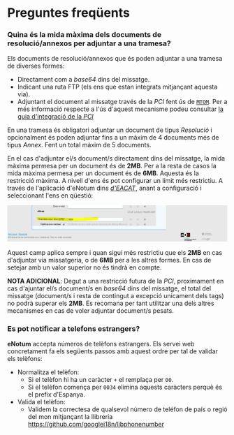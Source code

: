 <h1> Preguntes freqüents </h1>

<h3> Quina és la mida màxima dels documents de resolució/annexos per adjuntar a una tramesa?</h3>

Els documents de resolució/annexos que és poden adjuntar a una tramesa de diverses formes:

* Directament com a _base64_ dins del missatge.
* Indicant una ruta FTP (els ens que estan integrats mitjançant aquesta via).
* Adjuntant el document al missatge través de la _PCI_ fent ús de [`MTOM`](https://en.wikipedia.org/wiki/Message_Transmission_Optimization_Mechanism). Per a més informació respecte a l'ús d'aquest mecanisme podeu consultar [la guia d'integració de la _PCI_](https://www.aoc.cat/knowledge-base/plataforma-de-col-laboracio-administrativa-2/)

En una tramesa és obligatori adjuntar un document de tipus _Resolució_ i opcionalment és poden adjuntar fins a un màxim de 4 documents més de tipus _Annex_. Fent un total màxim de 5 documents.

En el cas d'adjuntar el/s document/s directament dins del missatge, la mida màxima permesa per un document és de **2MB**.
Per a la resta de casos la mida màxima permesa per un document és de **6MB**.
Aquesta és la restricció màxima. A nivell d'ens és pot configurar un límit més restrictiu.
A través de l'aplicació d'eNotum dins [_d'EACAT_](https://www.eacat.cat), anant a configuració i seleccionant l'ens en qüestió:

![grandariaMaximaEnsPortletEACAT](imgs/grandariaMaximaEnsPortletEACAT.png)

Aquest camp aplica sempre i quan sigui més restrictiu que els **2MB** en cas d'adjuntar via missatgeria, o de **6MB** per a les altres formes. En cas de setejar amb un valor superior no és tindrà en compte.

**NOTA ADICIONAL**: Degut a una restricció futura de la _PCI_, proximament en cas d'ajuntar el/s document/s en _base64_ dins del missatge, el total del missatge (document/s i resta de contingut a excepció unicament dels tags) no podrà superar els **2MB**. Es recomana per tant utilitzar una dels altres mecanismes en cas de voler adjuntar document/s pesats.

<h3> Es pot notificar a telefons estrangers? </h3>

**eNotum** accepta números de telèfons estrangers. Els servei web concretament fa els següents passos amb aquest ordre per tal de validar els telèfons:
* Normalitza el telèfon:
  * Si el telèfon hi ha un caràcter `+` el remplaça per `00`.
  * Si el telèfon comença per `0034` elimina aquests caràcters perquè és el prefix d'Espanya.
* Valida el telèfon:
  * Validem la correctesa de qualsevol número de teléfon de país o regió del mon mitjançant la llibreria https://github.com/googlei18n/libphonenumber
